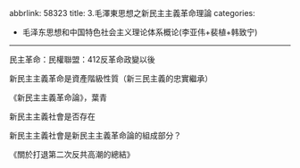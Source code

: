 abbrlink: 58323
title: 3.毛澤東思想之新民主主義革命理論
categories:
  - 毛泽东思想和中国特色社会主义理论体系概论(李亚伟+裴植+韩致宁)
---
民主革命：民權聯盟：412反革命政變以後

新民主主義革命是資產階級性質（新三民主義的忠實繼承）

《新民主主義革命論》，葉青

新民主主義社會是否存在

新民主主義社會是新民主主義革命論的組成部分？

《關於打退第二次反共高潮的總結》
